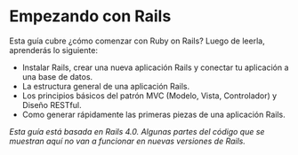 # Empezando con Rails

Esta guía cubre ¿cómo comenzar con Ruby on Rails? Luego de leerla, aprenderás
lo siguiente:

* Instalar Rails, crear una nueva aplicación Rails y conectar tu aplicación a
  una base de datos.
* La estructura general de una aplicación Rails.
* Los principios básicos del patrón MVC (Modelo, Vista, Controlador) y
  Diseño RESTful.
* Como generar rápidamente las primeras piezas de una aplicación Rails.

*Esta guía está basada en Rails 4.0. Algunas partes del código que se
muestran aquí no van a funcionar en nuevas versiones de Rails.*
